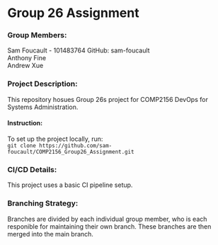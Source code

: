 # Group 26 Assignment  

### Group Members:  
Sam Foucault - 101483764 GitHub: sam-foucault  
Anthony Fine  
Andrew Xue  

### Project Description:  
This repository hosues Group 26s project for COMP2156 DevOps for Systems Administration.  

#### Instruction:  
To set up the project locally, run:  
`git clone https://github.com/sam-foucault/COMP2156_Group26_Assignment.git`  

### CI/CD Details:  
This project uses a basic CI pipeline setup.  

### Branching Strategy:  
Branches are divided by each individual group member, who is each responible for maintaining their own branch. These branches are then merged into the main branch.  